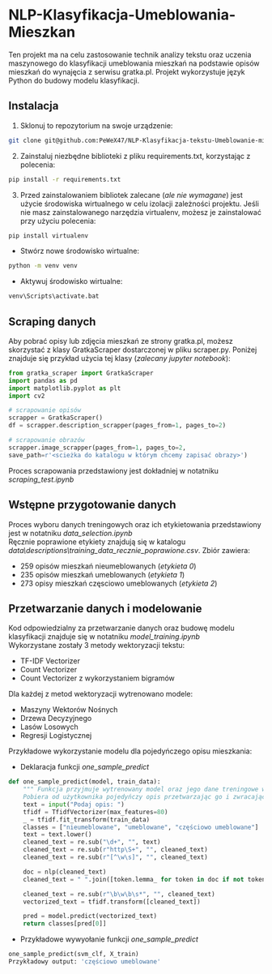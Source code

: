 # NLP-Klasyfikacja-Umeblowania-Mieszkan

Ten projekt ma na celu zastosowanie technik analizy tekstu oraz uczenia maszynowego do klasyfikacji umeblowania mieszkań na podstawie opisów mieszkań do wynajęcia z serwisu gratka.pl. Projekt wykorzystuje język Python do budowy modelu klasyfikacji.

## Instalacja

1. Sklonuj to repozytorium na swoje urządzenie:

``` bash
git clone git@github.com:PeWeX47/NLP-Klasyfikacja-tekstu-Umeblowanie-mieszkan.git
```

2. Zainstaluj niezbędne biblioteki z pliku requirements.txt, korzystając z polecenia:
``` cmd
pip install -r requirements.txt
```

3. Przed zainstalowaniem bibliotek zalecane (*ale nie wymagane*) jest użycie środowiska wirtualnego w celu izolacji zależności projektu. Jeśli nie masz zainstalowanego narzędzia virtualenv, możesz je zainstalować przy użyciu polecenia:
``` cmd
pip install virtualenv
``` 
- Stwórz nowe środowisko wirtualne:
``` cmd
python -m venv venv
```

- Aktywuj środowisko wirtualne:
``` cmd
venv\Scripts\activate.bat
```

## Scraping danych
Aby pobrać opisy lub zdjęcia mieszkań ze strony gratka.pl, możesz skorzystać z klasy GratkaScraper dostarczonej w pliku scraper.py. Poniżej znajduje się przykład użycia tej klasy (*zalecany jupyter notebook*):

``` py
from gratka_scraper import GratkaScraper
import pandas as pd
import matplotlib.pyplot as plt
import cv2

# scrapowanie opisów
scrapper = GratkaScraper()
df = scrapper.description_scrapper(pages_from=1, pages_to=2)

# scrapowanie obrazów 
scrapper.image_scrapper(pages_from=1, pages_to=2,
save_path=r'<scieżka do katalogu w którym chcemy zapisać obrazy>')
```

Proces scrapowania przedstawiony jest dokładniej w notatniku *scraping_test.ipynb*

## Wstępne przygotowanie danych
Proces wyboru danych treningowych oraz ich etykietowania przedstawiony jest w notatniku *data_selection.ipynb*
<br>
Ręcznie poprawione etykiety znajdują się w katalogu *data\descriptions\training_data_recznie_poprawione.csv*. Zbiór zawiera:

- 259 opisów mieszkań nieumeblowanych (*etykieta 0*)
- 235 opisów mieszkań umeblowanych (*etykieta 1*)
- 273 opisy mieszkań częsciowo umeblowanych (*etykieta 2*)

## Przetwarzanie danych i modelowanie
Kod odpowiedzialny za przetwarzanie danych oraz budowę modelu klasyfikacji znajduje się w notatniku *model_training.ipynb*
<br>
Wykorzystane zostały 3 metody wektoryzacji tekstu:

- TF-IDF Vectorizer
- Count Vectorizer
- Count Vectorizer z wykorzystaniem bigramów

Dla każdej z metod wektoryzacji wytrenowano modele:
- Maszyny Wektorów Nośnych
- Drzewa Decyzyjnego
- Lasów Losowych
- Regresji Logistycznej

Przykładowe wykorzystanie modelu dla pojedyńczego opisu mieszkania:
- Deklaracja funkcji *one_sample_predict*
``` py
def one_sample_predict(model, train_data):
    """ Funkcja przyjmuje wytrenowany model oraz jego dane treningowe w postaci tekstowej. 
    Pobiera od użytkownika pojedyńczy opis przetwarzając go i zwracając predykcję """
    text = input("Podaj opis: ")
    tfidf = TfidfVectorizer(max_features=80)
    _ = tfidf.fit_transform(train_data)
    classes = ["nieumeblowane", "umeblowane", "częściowo umeblowane"]
    text = text.lower()
    cleaned_text = re.sub("\d+", "", text)
    cleaned_text = re.sub(r"http\S+", "", cleaned_text)
    cleaned_text = re.sub(r"[^\w\s]", "", cleaned_text)

    doc = nlp(cleaned_text)
    cleaned_text = " ".join([token.lemma_ for token in doc if not token.is_stop])

    cleaned_text = re.sub(r"\b\w\b\s*", "", cleaned_text)
    vectorized_text = tfidf.transform([cleaned_text])

    pred = model.predict(vectorized_text)
    return classes[pred[0]]

```

- Przykładowe wywyołanie funkcji *one_sample_predict*

``` py
one_sample_predict(svm_clf, X_train)
Przykładowy output: 'częściowo umeblowane'
```

